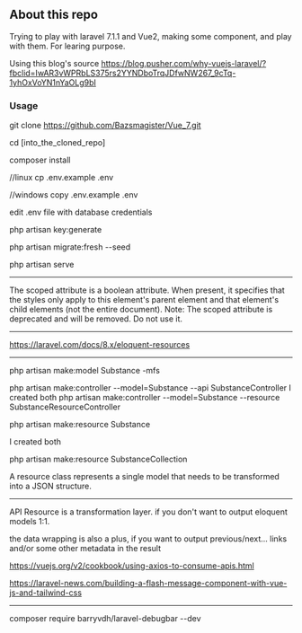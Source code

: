 ## About this repo

Trying to play with laravel 7.1.1 and Vue2,
making some component, and play with them.
For learing purpose.

Using this blog's source
https://blog.pusher.com/why-vuejs-laravel/?fbclid=IwAR3vWPRbLS375rs2YYNDboTrqJDfwNW267_9cTq-1yhOxVoYN1nYaOLg9bI

### Usage

git clone https://github.com/Bazsmagister/Vue_7.git

cd [into_the_cloned_repo]

composer install

//linux
cp .env.example .env

//windows
copy .env.example .env

edit .env file with database credentials

php artisan key:generate

php artisan migrate:fresh --seed

php artisan serve

---

The scoped attribute is a boolean attribute.
When present, it specifies that the styles only apply to this element's parent element and that element's child elements (not the entire document).
Note: The scoped attribute is deprecated and will be removed. Do not use it.

---

https://laravel.com/docs/8.x/eloquent-resources

---

php artisan make:model Substance -mfs

php artisan make:controller --model=Substance --api SubstanceController
I created both
php artisan make:controller --model=Substance --resource SubstanceResourceController

php artisan make:resource Substance

I created both

php artisan make:resource SubstanceCollection

A resource class represents a single model that needs to be transformed into a JSON structure.

---

API Resource is a transformation layer. if you don't want to output eloquent models 1:1.

the data wrapping is also a plus, if you want to output previous/next... links and/or some other metadata in the result

https://vuejs.org/v2/cookbook/using-axios-to-consume-apis.html

https://laravel-news.com/building-a-flash-message-component-with-vue-js-and-tailwind-css

---

composer require barryvdh/laravel-debugbar --dev
